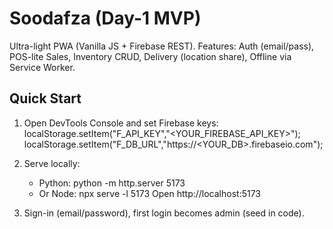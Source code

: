 ﻿# Soodafza (Day-1 MVP)
Ultra-light PWA (Vanilla JS + Firebase REST). Features: Auth (email/pass), POS-lite Sales, Inventory CRUD, Delivery (location share), Offline via Service Worker.

## Quick Start
1) Open DevTools Console and set Firebase keys:
   localStorage.setItem("F_API_KEY","<YOUR_FIREBASE_API_KEY>");
   localStorage.setItem("F_DB_URL","https://<YOUR_DB>.firebaseio.com");

2) Serve locally:
   - Python:    python -m http.server 5173
   - Or Node:   npx serve -l 5173
   Open http://localhost:5173

3) Sign-in (email/password), first login becomes admin (seed in code).
